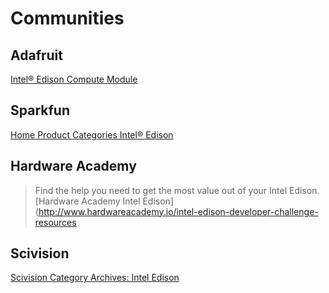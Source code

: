 # Communities

## Adafruit

[Intel® Edison Compute Module](https://www.adafruit.com/product/2112)

## Sparkfun

[Home Product Categories Intel® Edison](https://www.sparkfun.com/categories/272)

## Hardware Academy

> Find the help you need to get the most value out of your Intel Edison. [Hardware Academy Intel Edison](http://www.hardwareacademy.io/intel-edison-developer-challenge-resources

## Scivision

[Scivision Category Archives: Intel Edison](https://scivision.co/category/intel-edison/)


